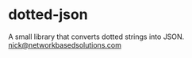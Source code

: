 # dotted-json
A small library that converts dotted strings into JSON.
nick@networkbasedsolutions.com
